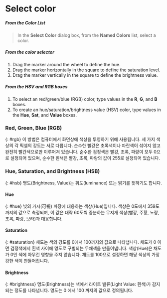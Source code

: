 ---
---


# Select color

##### From the Color List

>In the **Select Color** dialog box, from the **Named Colors** list, select a color.

##### From the color selector
1. Drag the marker around the wheel to define the hue.
1. Drag the marker horizontally in the square to define the saturation level.
1. Drag the marker vertically in the square to define the brightness value.

##### From the HSV and RGB boxes
1. To select an red/green/blue (RGB) color, type values in the **R**, **G**, and **B** boxes.
1. To create an hue/saturation/brightness value (HSV) color, type values in the **Hue**, **Sat**, and **Value** boxes.

### Red, Green, Blue (RGB)
{: #rgb}
이 방법은 컴퓨터에서 화면상에 색상을 투영하기 위해 사용됩니다. 세 가지 색상의 각 픽셀의 강도는 서로 다릅니다. 순수한 빨강은 초록색이나 파란색이 섞이지 않고 완전히 빨간색으로만 이루어져 있습니다. 순수한 검정색은 빨강, 초록, 파랑이 모두 0으로 설정되어 있으며, 순수한 흰색은 빨강, 초록, 파랑의 값이 255로 설정되어 있습니다.

### Hue, Saturation, and Brightness (HSB)
{: #hsb}
명도(Brightness, Value)는 휘도(luminance) 또는 밝기를 뜻하기도 합니다.

#### Hue
{: #hue}
빛의 가시(可視) 파장에 대응하는 색상(Hue)입니다. 색상은 0도에서 359도까지의 값으로 측정되며, 이 값은 대략 60도씩 증분하는 무지개 색상(빨강, 주황, 노랑, 초록, 파랑, 보라)과 대응합니다.

#### Saturation
{: #saturation}
채도는 색의 강도를 0에서 100까지의 값으로 나타냅니다. 채도가 0 이면 검정색에서 흰색 사이에 명도로 구별되는 무채색을 만들어냅니다. 색상(Hue)은 채도가 0인 색에 아무런 영향을 주지 않습니다. 채도를 100으로 설정하면 해당 색상의 가장 강한 색이 만들어집니다.

#### Brightness
{: #brightness}
명도(Brightness)는 색에서 라이트 밸류(Light Value: 흰색)가 감지되는 정도를 나타냅니다. 명도는 0 에서 100 까지의 값으로 정의됩니다.

